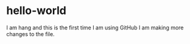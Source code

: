 # hello-world
I am hang and this is the first time I am using GitHub
I am making more changes to the file.
